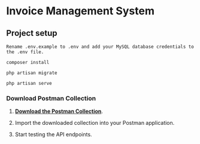 # Invoice Management System

## Project setup

```
Rename .env.example to .env and add your MySQL database credentials to the .env file.
```

```
composer install
```
 ```
php artisan migrate
```
 

```
php artisan serve
```
 
### Download Postman Collection

1. [**Download the Postman Collection**](./postman/invoice-management.postman_collection.json).

2. Import the downloaded collection into your Postman application.

3. Start testing the API endpoints.
